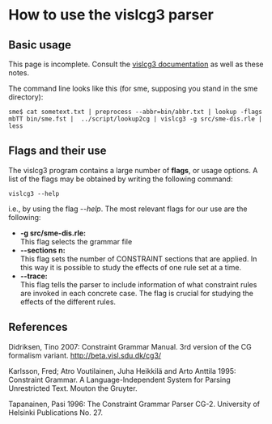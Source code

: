 How to use the vislcg3 parser
=============================

Basic usage
-----------

This page is incomplete. Consult the [vislcg3
documentation](http://beta.visl.sdu.dk/cg3/) as well as these notes.

The command line looks like this (for sme, supposing you stand in the
sme directory):

    sme$ cat sometext.txt | preprocess --abbr=bin/abbr.txt | lookup -flags mbTT bin/sme.fst |  ../script/lookup2cg | vislcg3 -g src/sme-dis.rle | less

Flags and their use
-------------------

The vislcg3 program contains a large number of **flags**, or usage
options. A list of the flags may be obtained by writing the following
command:

    vislcg3 --help

i.e., by using the flag *--help*. The most relevant flags for our use
are the following:

-   **-g src/sme-dis.rle:**  
    This flag selects the grammar file
-   **--sections n:**  
    This flag sets the number of CONSTRAINT sections that are applied.
    In this way it is possible to study the effects of one rule set at a
    time.
-   **--trace:**  
    This flag tells the parser to include information of what constraint
    rules are invoked in each concrete case. The flag is crucial for
    studying the effects of the different rules.

References
----------

Didriksen, Tino 2007: Constraint Grammar Manual. 3rd version of the CG
formalism variant. http://beta.visl.sdu.dk/cg3/

Karlsson, Fred; Atro Voutilainen, Juha Heikkilä and Arto Anttila 1995:
Constraint Grammar. A Language-Independent System for Parsing
Unrestricted Text. Mouton the Gruyter.

Tapanainen, Pasi 1996: The Constraint Grammar Parser CG-2. University of
Helsinki Publications No. 27.
